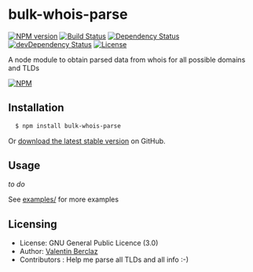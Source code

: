 bulk-whois-parse
======
[![NPM version](https://badge.fury.io/js/bulk-whois-parse.png)](http://badge.fury.io/js/bulk-whois-parse)
[![Build Status](https://api.travis-ci.org/ValentinBrclz/bulk-whois-parse.png)](http://travis-ci.org/ValentinBrclz/bulk-whois-parse)
[![Dependency Status](https://img.shields.io/david/ValentinBrclz/bulk-whois-parse.svg?style=flat)](https://david-dm.org/ValentinBrclz/bulk-whois-parse#info=Dependencies)
[![devDependency Status](https://img.shields.io/david/dev/ValentinBrclz/bulk-whois-parse.svg?style=flat)](https://david-dm.org/ValentinBrclz/bulk-whois-parse#info=devDependencies)
[![License](https://img.shields.io/badge/license-GPLv3-blue.svg?style=flat)](http://opensource.org/licenses/GPL-3.0)

A node module to obtain parsed data from whois for all possible domains and TLDs

[![NPM](https://nodei.co/npm/bulk-whois-parse.png?downloads=true&downloadRank=true)](https://nodei.co/npm/bulk-whois-parse/)

## Installation
``` bash
  $ npm install bulk-whois-parse
```

Or [download the latest stable version](https://github.com/ValentinBrclz/bulk-whois-parse/releases) on GitHub.

## Usage

*to do*

See [examples/](https://github.com/ValentinBrclz/bulk-whois-parse/blob/master/examples/) for more examples

## Licensing
* License: GNU General Public Licence (3.0)
* Author: [Valentin Berclaz](https://github.com/ValentinBrclz)
* Contributors : Help me parse all TLDs and all info :-)
